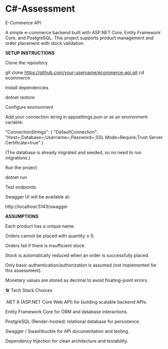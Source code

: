 # C#-Assessment
E-Commerce API

A simple e-commerce backend built with ASP.NET Core, Entity Framework Core, and PostgreSQL.
This project supports product management and order placement with stock validation.

**SETUP INSTRUCTIONS**

Clone the repository

git clone https://github.com/your-username/ecommerce-api.git
cd ecommerce


Install dependencies

dotnet restore


Configure environment

Add your connection string in appsettings.json or as an environment variable:

"ConnectionStrings": {
  "DefaultConnection": "Host=<your-render-host>;Database=<your-db>;Username=<your-username>;Password=<your-password>;SSL Mode=Require;Trust Server Certificate=true"
}


(The database is already migrated and seeded, so no need to run migrations.)

Run the project

dotnet run


Test endpoints

Swagger UI will be available at:

http://localhost:5143/swagger

**ASSUMPTIONS**

Each product has a unique name.

Orders cannot be placed with quantity ≤ 0.

Orders fail if there is insufficient stock.

Stock is automatically reduced when an order is successfully placed.

Only basic authentication/authorization is assumed (not implemented for this assessment).

Monetary values are stored as decimal to avoid floating-point errors.

🛠️ Tech Stack Choices

.NET 8 (ASP.NET Core Web API)  for building scalable backend APIs.

Entity Framework Core  for ORM and database interactions.

PostgreSQL (Render-hosted)  relational database for persistence.

Swagger / Swashbuckle  for API documentation and testing.

Dependency Injection  for clean architecture and testability.
